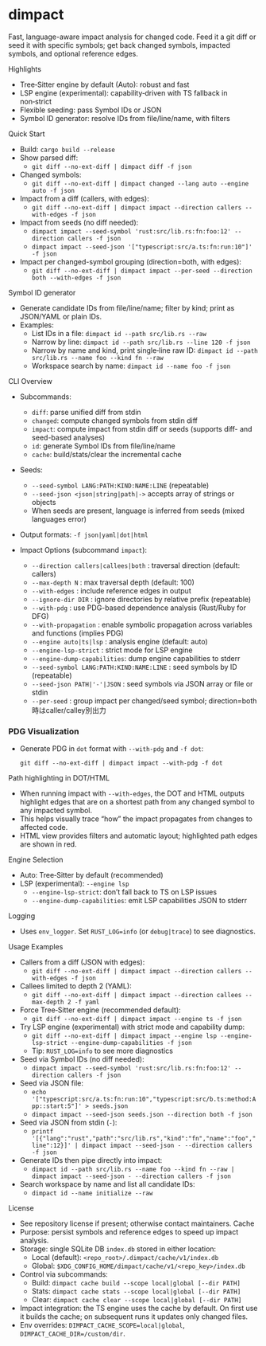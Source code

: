 # dimpact

Fast, language-aware impact analysis for changed code. Feed it a git diff or seed it with specific symbols; get back changed symbols, impacted symbols, and optional reference edges.

Highlights
- Tree‑Sitter engine by default (Auto): robust and fast
- LSP engine (experimental): capability‑driven with TS fallback in non‑strict
- Flexible seeding: pass Symbol IDs or JSON
- Symbol ID generator: resolve IDs from file/line/name, with filters

Quick Start
- Build: `cargo build --release`
- Show parsed diff:
  - `git diff --no-ext-diff | dimpact diff -f json`
- Changed symbols:
  - `git diff --no-ext-diff | dimpact changed --lang auto --engine auto -f json`
- Impact from a diff (callers, with edges):
  - `git diff --no-ext-diff | dimpact impact --direction callers --with-edges -f json`
- Impact from seeds (no diff needed):
  - `dimpact impact --seed-symbol 'rust:src/lib.rs:fn:foo:12' --direction callers -f json`
  - `dimpact impact --seed-json '["typescript:src/a.ts:fn:run:10"]' -f json`
- Impact per changed-symbol grouping (direction=both, with edges):
  - `git diff --no-ext-diff | dimpact impact --per-seed --direction both --with-edges -f json`

Symbol ID generator
- Generate candidate IDs from file/line/name; filter by kind; print as JSON/YAML or plain IDs.
- Examples:
  - List IDs in a file: `dimpact id --path src/lib.rs --raw`
  - Narrow by line: `dimpact id --path src/lib.rs --line 120 -f json`
  - Narrow by name and kind, print single‑line raw ID: `dimpact id --path src/lib.rs --name foo --kind fn --raw`
  - Workspace search by name: `dimpact id --name foo -f json`

CLI Overview
- Subcommands:
  - `diff`: parse unified diff from stdin
  - `changed`: compute changed symbols from stdin diff
  - `impact`: compute impact from stdin diff or seeds (supports diff- and seed-based analyses)
  - `id`: generate Symbol IDs from file/line/name
  - `cache`: build/stats/clear the incremental cache
- Seeds:
  - `--seed-symbol LANG:PATH:KIND:NAME:LINE` (repeatable)
  - `--seed-json <json|string|path|->` accepts array of strings or objects
  - When seeds are present, language is inferred from seeds (mixed languages error)
- Output formats: `-f json|yaml|dot|html`
  
- Impact Options (subcommand `impact`):
  - `--direction callers|callees|both` : traversal direction (default: callers)
  - `--max-depth N`             : max traversal depth (default: 100)
  - `--with-edges`              : include reference edges in output
  - `--ignore-dir DIR`          : ignore directories by relative prefix (repeatable)
  - `--with-pdg`                : use PDG-based dependence analysis (Rust/Ruby for DFG)
  - `--with-propagation`        : enable symbolic propagation across variables and functions (implies PDG)
  - `--engine auto|ts|lsp`      : analysis engine (default: auto)
  - `--engine-lsp-strict`       : strict mode for LSP engine
  - `--engine-dump-capabilities`: dump engine capabilities to stderr
  - `--seed-symbol LANG:PATH:KIND:NAME:LINE` : seed symbols by ID (repeatable)
  - `--seed-json PATH|'-'|JSON` : seed symbols via JSON array or file or stdin
  - `--per-seed`              : group impact per changed/seed symbol; direction=both時はcaller/calley別出力
  
### PDG Visualization
- Generate PDG in `dot` format with `--with-pdg` and `-f dot`:
  ```
  git diff --no-ext-diff | dimpact impact --with-pdg -f dot
  ```

Path highlighting in DOT/HTML
- When running impact with `--with-edges`, the DOT and HTML outputs highlight edges that are on a shortest path from any changed symbol to any impacted symbol.
- This helps visually trace “how” the impact propagates from changes to affected code.
- HTML view provides filters and automatic layout; highlighted path edges are shown in red.

Engine Selection
- Auto: Tree‑Sitter by default (recommended)
- LSP (experimental): `--engine lsp`
  - `--engine-lsp-strict`: don’t fall back to TS on LSP issues
  - `--engine-dump-capabilities`: emit LSP capabilities JSON to stderr

Logging
- Uses `env_logger`. Set `RUST_LOG=info` (or `debug|trace`) to see diagnostics.

Usage Examples
- Callers from a diff (JSON with edges):
  - `git diff --no-ext-diff | dimpact impact --direction callers --with-edges -f json`
- Callees limited to depth 2 (YAML):
  - `git diff --no-ext-diff | dimpact impact --direction callees --max-depth 2 -f yaml`
- Force Tree‑Sitter engine (recommended default):
  - `git diff --no-ext-diff | dimpact impact --engine ts -f json`
- Try LSP engine (experimental) with strict mode and capability dump:
  - `git diff --no-ext-diff | dimpact impact --engine lsp --engine-lsp-strict --engine-dump-capabilities -f json`
  - Tip: `RUST_LOG=info` to see more diagnostics
- Seed via Symbol IDs (no diff needed):
  - `dimpact impact --seed-symbol 'rust:src/lib.rs:fn:foo:12' --direction callers -f json`
- Seed via JSON file:
  - `echo '["typescript:src/a.ts:fn:run:10","typescript:src/b.ts:method:App::start:5"]' > seeds.json`
  - `dimpact impact --seed-json seeds.json --direction both -f json`
- Seed via JSON from stdin (`-`):
  - `printf '[{"lang":"rust","path":"src/lib.rs","kind":"fn","name":"foo","line":12}]' | dimpact impact --seed-json - --direction callers -f json`
- Generate IDs then pipe directly into impact:
  - `dimpact id --path src/lib.rs --name foo --kind fn --raw | dimpact impact --seed-json - --direction callers -f json`
- Search workspace by name and list all candidate IDs:
  - `dimpact id --name initialize --raw`

License
- See repository license if present; otherwise contact maintainers.
Cache
- Purpose: persist symbols and reference edges to speed up impact analysis.
- Storage: single SQLite DB `index.db` stored in either location:
  - Local (default): `<repo_root>/.dimpact/cache/v1/index.db`
  - Global: `$XDG_CONFIG_HOME/dimpact/cache/v1/<repo_key>/index.db`
- Control via subcommands:
  - Build: `dimpact cache build --scope local|global [--dir PATH]`
  - Stats: `dimpact cache stats --scope local|global [--dir PATH]`
  - Clear: `dimpact cache clear --scope local|global [--dir PATH]`
- Impact integration: the TS engine uses the cache by default. On first use it builds the cache; on subsequent runs it updates only changed files.
- Env overrides: `DIMPACT_CACHE_SCOPE=local|global`, `DIMPACT_CACHE_DIR=/custom/dir`.
